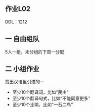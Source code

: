 ##  作业L02

DDL：1212

##  一 自由组队


5人一组，未分组的下周一分配


## 二 小组作业

找出汉语⾥引进的--

  -  至少10个翻译词，比如“民主”
  - 至少10个翻译句式，比如“不能同意更多”
  - 至少10个比喻，比如“⼀⽯⼆鸟”
